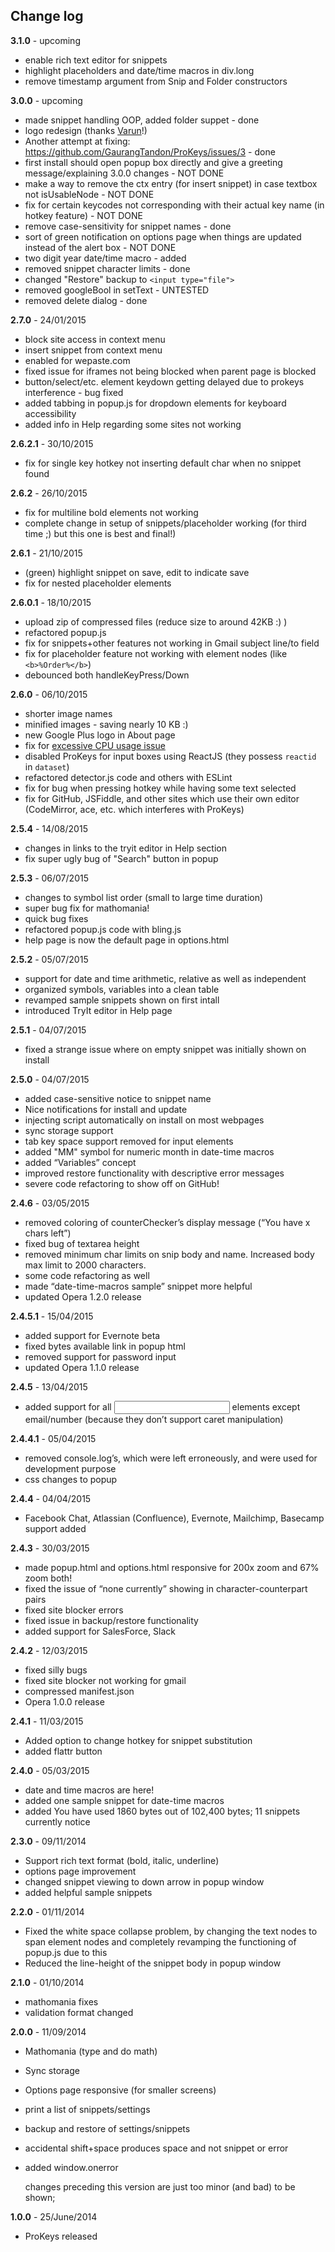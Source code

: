 ## Change log

**3.1.0** - upcoming
- enable rich text editor for snippets
- highlight placeholders and date/time macros in div.long
- remove timestamp argument from Snip and Folder constructors

**3.0.0** - upcoming
- made snippet handling OOP, added folder suppet - done
- logo redesign (thanks [Varun](https://plus.google.com/+VarunSingh000/posts)!)
- Another attempt at fixing: https://github.com/GaurangTandon/ProKeys/issues/3 - done
- first install should open popup box directly and give a greeting message/explaining 3.0.0 changes - NOT DONE
- make a way to remove the ctx entry (for insert snippet) in case textbox not isUsableNode - NOT DONE
- fix for certain keycodes not corresponding with their actual key name (in hotkey feature) - NOT DONE
- remove case-sensitivity for snippet names - done
- sort of green notification on options page when things are updated instead of the alert box - NOT DONE
- two digit year date/time macro - added
- removed snippet character limits - done
- changed "Restore" backup to `<input type="file">`
- removed googleBool in setText - UNTESTED
- removed delete dialog  - done

**2.7.0** - 24/01/2015
- block site access in context menu
- insert snippet from context menu
- enabled for wepaste.com
- fixed issue for iframes not being blocked when parent page is blocked
- button/select/etc. element keydown getting delayed due to prokeys interference - bug fixed
- added tabbing in popup.js for dropdown elements for keyboard accessibility
- added info in Help regarding some sites not working

**2.6.2.1** - 30/10/2015
- fix for single key hotkey not inserting default char when no snippet found

**2.6.2** - 26/10/2015
- fix for multiline bold elements not working
- complete change in setup of snippets/placeholder working (for third time ;) but this one is best and final!)

**2.6.1** - 21/10/2015
- (green) highlight snippet on save, edit to indicate save
- fix for nested placeholder elements

**2.6.0.1** - 18/10/2015
- upload zip of compressed files (reduce size to around 42KB :) )
- refactored popup.js
- fix for snippets+other features not working in Gmail subject line/to field
- fix for placeholder feature not working with element nodes (like `<b>%Order%</b>`)
- debounced both handleKeyPress/Down

**2.6.0** - 06/10/2015
- shorter image names
- minified images - saving nearly 10 KB :)
- new Google Plus logo in About page
- fix for [excessive CPU usage issue](https://github.com/GaurangTandon/ProKeys/issues/3)
- disabled ProKeys for input boxes using ReactJS (they possess `reactid ` in `dataset`)
- refactored detector.js code and others with ESLint
- fix for bug when pressing hotkey while having some text selected
- fix for GitHub, JSFiddle, and other sites which use their own editor (CodeMirror, ace, etc. which interferes with ProKeys)

**2.5.4** - 14/08/2015
- changes in links to the tryit editor in Help section
- fix super ugly bug of "Search" button in popup

**2.5.3** - 06/07/2015
- changes to symbol list order (small to large time duration)
- super bug fix for mathomania!
- quick bug fixes
- refactored popup.js code with bling.js
- help page is now the default page in options.html

**2.5.2** - 05/07/2015
- support for date and time arithmetic, relative as well as independent
- organized symbols, variables into a clean table
- revamped sample snippets shown on first intall
- introduced TryIt editor in Help page

**2.5.1** - 04/07/2015
- fixed a strange issue where on empty snippet was initially shown on install

**2.5.0** - 04/07/2015
- added case-sensitive notice to snippet name
- Nice notifications for install and update
- injecting script automatically on install on most webpages
- sync storage support
- tab key space support removed for input elements
- added "MM" symbol for numeric month in date-time macros
- added “Variables” concept
- improved restore functionality with descriptive error messages
- severe code refactoring to show off on GitHub!

**2.4.6** - 03/05/2015
- removed coloring of counterChecker’s display message (“You have x chars left”)
- fixed bug of textarea height
- removed minimum char limits on snip body and name. Increased body max limit to 2000 characters.
- some code refactoring as well
- made “date-time-macros sample” snippet more helpful
- updated Opera 1.2.0 release

**2.4.5.1** - 15/04/2015
- added support for Evernote beta
- fixed bytes available link in popup html
- removed support for password input
- updated Opera 1.1.0 release

**2.4.5** - 13/04/2015  
- added support for all <input> elements except email/number (because they don’t support caret manipulation)

**2.4.4.1** - 05/04/2015
- removed console.log’s, which were left erroneously, and were used for development purpose
- css changes to popup

**2.4.4** - 04/04/2015
- Facebook Chat, Atlassian (Confluence), Evernote, Mailchimp, Basecamp support added

**2.4.3** - 30/03/2015
- made popup.html and options.html responsive for 200x zoom and 67% zoom both!
- fixed the issue of “none currently” showing in character-counterpart pairs
- fixed site blocker errors
- fixed issue in backup/restore functionality
- added support for SalesForce, Slack

**2.4.2** - 12/03/2015
- fixed silly bugs
- fixed site blocker not working for gmail
- compressed manifest.json
- Opera 1.0.0 release

**2.4.1** - 11/03/2015
- Added option to change hotkey for snippet substitution
- added flattr button

**2.4.0** - 05/03/2015
- date and time macros are here!
- added one sample snippet for date-time macros
- added You have used 1860 bytes out of 102,400 bytes; 11 snippets currently notice

**2.3.0** - 09/11/2014
- Support rich text format (bold, italic, underline)
- options page improvement
- changed snippet viewing to down arrow in popup window
- added helpful sample snippets

**2.2.0** - 01/11/2014
- Fixed the white space collapse problem, by changing the text nodes to span element nodes and completely revamping the functioning of popup.js due to this
- Reduced the line-height of the snippet body in popup window

**2.1.0** - 01/10/2014
- mathomania fixes
- validation format changed

**2.0.0** - 11/09/2014
- Mathomania (type and do math)
- Sync storage
- Options page responsive (for smaller screens)
- print a list of snippets/settings
- backup and restore of settings/snippets
- accidental shift+space produces space and not snippet or error
- added window.onerror

  changes preceding this version are just too minor (and bad)
  to be shown; 

**1.0.0** - 25/June/2014
- ProKeys released
